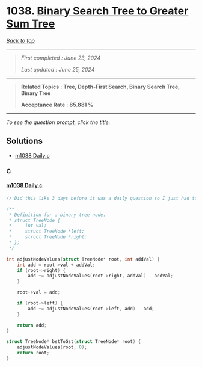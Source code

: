 # 1038. [Binary Search Tree to Greater Sum Tree](<https://leetcode.com/problems/binary-search-tree-to-greater-sum-tree>)

*[Back to top](<../README.md>)*

------

> *First completed : June 23, 2024*
>
> *Last updated : June 25, 2024*


------

> **Related Topics** : **Tree, Depth-First Search, Binary Search Tree, Binary Tree**
>
> **Acceptance Rate** : **85.881 %**


------

*To see the question prompt, click the title.*

## Solutions

- [m1038 Daily.c](<../my-submissions/m1038 Daily.c>)
### C
#### [m1038 Daily.c](<../my-submissions/m1038 Daily.c>)
```C
// Did this like 3 days before it was a daily question so I just had to resubmit for the daily lol

/**
 * Definition for a binary tree node.
 * struct TreeNode {
 *     int val;
 *     struct TreeNode *left;
 *     struct TreeNode *right;
 * };
 */

int adjustNodeValues(struct TreeNode* root, int addVal) {
    int add = root->val + addVal;
    if (root->right) {
        add += adjustNodeValues(root->right, addVal) - addVal;
    }

    root->val = add;

    if (root->left) {
        add += adjustNodeValues(root->left, add) - add;
    }

    return add;
}

struct TreeNode* bstToGst(struct TreeNode* root) {
    adjustNodeValues(root, 0);
    return root;
}
```

